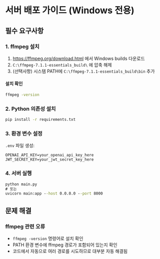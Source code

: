 # 서버 배포 가이드 (Windows 전용)

## 필수 요구사항

### 1. ffmpeg 설치

1. https://ffmpeg.org/download.html 에서 Windows builds 다운로드
2. `C:\ffmpeg-7.1.1-essentials_build\` 에 압축 해제
3. (선택사항) 시스템 PATH에 `C:\ffmpeg-7.1.1-essentials_build\bin` 추가

#### 설치 확인
```cmd
ffmpeg -version
```

### 2. Python 의존성 설치
```cmd
pip install -r requirements.txt
```

### 3. 환경 변수 설정
`.env` 파일 생성:
```
OPENAI_API_KEY=your_openai_api_key_here
JWT_SECRET_KEY=your_jwt_secret_key_here
```

### 4. 서버 실행
```cmd
python main.py
# 또는
uvicorn main:app --host 0.0.0.0 --port 8000
```

## 문제 해결

### ffmpeg 관련 오류
- `ffmpeg -version` 명령어로 설치 확인
- PATH 환경 변수에 ffmpeg 경로가 포함되어 있는지 확인
- 코드에서 자동으로 여러 경로를 시도하므로 대부분 자동 해결됨
